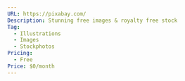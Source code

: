 ```yaml
---
URL: https://pixabay.com/
Description: Stunning free images & royalty free stock
Tag:
  - Illustrations
  - Images
  - Stockphotos
Pricing:
  - Free
Price: $0/month
---
```

